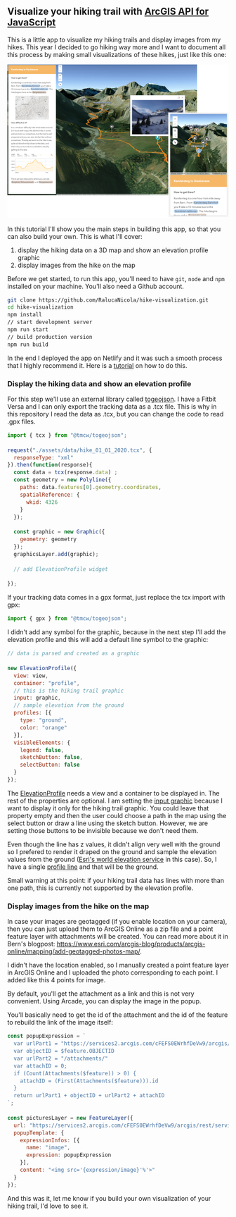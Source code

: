 ## Visualize your hiking trail with [ArcGIS API for JavaScript](https://developers.arcgis.com/javascript/)

This is a little app to visualize my hiking trails and display images from my hikes. This year I decided to go hiking way more and I want to document all this process by making small visualizations of these hikes, just like this one:

[![screenshot](./screenshot.png)](hike-visualization.netlify.app)

In this tutorial I'll show you the main steps in building this app, so that you can also build your own. This is what I'll cover:

1. display the hiking data on a 3D map and show an elevation profile graphic
2. display images from the hike on the map

Before we get started, to run this app, you'll need to have `git`, `node` and `npm` installed on your machine. You'll also need a Github account.

```bash
git clone https://github.com/RalucaNicola/hike-visualization.git
cd hike-visualization
npm install
// start development server
npm run start
// build production version
npm run build
```

In the end I deployed the app on Netlify and it was such a smooth process that I highly recommend it. Here is a [tutorial](https://www.netlify.com/blog/2016/09/29/a-step-by-step-guide-deploying-on-netlify/) on how to do this.

### Display the hiking data and show an elevation profile

For this step we'll use an external library called [togeojson](https://github.com/tmcw/togeojson).
I have a Fitbit Versa and I can only export the tracking data as a .tcx file. This is why in this repository I read the data as .tcx, but you can change the code to read .gpx files.

```js
import { tcx } from "@tmcw/togeojson";

request("./assets/data/hike_01_01_2020.tcx", {
  responseType: "xml"
}).then(function(response){
  const data = tcx(response.data) ;
  const geometry = new Polyline({
    paths: data.features[0].geometry.coordinates,
    spatialReference: {
      wkid: 4326
    }
  });

  const graphic = new Graphic({
    geometry: geometry
  });
  graphicsLayer.add(graphic);

  // add ElevationProfile widget

});
```

If your tracking data comes in a gpx format, just replace the tcx import with gpx:

```js
import { gpx } from "@tmcw/togeojson";
```

I didn't add any symbol for the graphic, because in the next step I'll add the elevation profile and this will add a default line symbol to the graphic:

```js
// data is parsed and created as a graphic

new ElevationProfile({
  view: view,
  container: "profile",
  // this is the hiking trail graphic
  input: graphic,
  // sample elevation from the ground
  profiles: [{
    type: "ground",
    color: "orange"
  }],
  visibleElements: {
    legend: false,
    sketchButton: false,
    selectButton: false
  }
});
```

The [ElevationProfile](https://developers.arcgis.com/javascript/latest/api-reference/esri-widgets-ElevationProfile.html) needs a view and a container to be displayed in. The rest of the properties are optional. I am setting the [input graphic](https://developers.arcgis.com/javascript/latest/api-reference/esri-widgets-ElevationProfile.html#input) because I want to display it only for the hiking trail graphic. You could leave that property empty and then the user could choose a path in the map using the select button or draw a line using the sketch button. However, we are setting those buttons to be invisible because we don't need them.

Even though the line has z values, it didn't align very well with the ground so I prefered to render it draped on the ground and sample the elevation values from the ground ([Esri's world elevation service](https://www.arcgis.com/home/item.html?id=7029fb60158543ad845c7e1527af11e4) in this case). So, I have a single [profile line](https://developers.arcgis.com/javascript/latest/api-reference/esri-widgets-ElevationProfile.html#profiles) and that will be the ground.

Small warning at this point: if your hiking trail data has lines with more than one path, this is currently not supported by the elevation profile.

### Display images from the hike on the map

In case your images are geotagged (if you enable location on your camera), then you can just upload them to ArcGIS Online as a zip file and a point feature layer with attachments will be created. You can read more about it in Bern's blogpost: https://www.esri.com/arcgis-blog/products/arcgis-online/mapping/add-geotagged-photos-map/.

I didn't have the location enabled, so I manually created a point feature layer in ArcGIS Online and I uploaded the photo corresponding to each point. I added like this 4 points for image.

By default, you'll get the attachment as a link and this is not very convenient. Using Arcade, you can display the image in the popup.

You'll basically need to get the id of the attachment and the id of the feature to rebuild the link of the image itself:

```js
const popupExpression = `
  var urlPart1 = "https://services2.arcgis.com/cFEFS0EWrhfDeVw9/arcgis/rest/services/Hiking_POI/FeatureServer/0/"
  var objectID = $feature.OBJECTID
  var urlPart2 = "/attachments/"
  var attachID = 0;
  if (Count(Attachments($feature)) > 0) {
    attachID = (First(Attachments($feature))).id
  }
  return urlPart1 + objectID + urlPart2 + attachID
`;

const picturesLayer = new FeatureLayer({
  url: "https://services2.arcgis.com/cFEFS0EWrhfDeVw9/arcgis/rest/services/Hiking_POI/FeatureServer",
  popupTemplate: {
    expressionInfos: [{
      name: "image",
      expression: popupExpression
    }],
    content: "<img src='{expression/image}'%'>"
  }
});
```

And this was it, let me know if you build your own visualization of your hiking trail, I'd love to see it.

